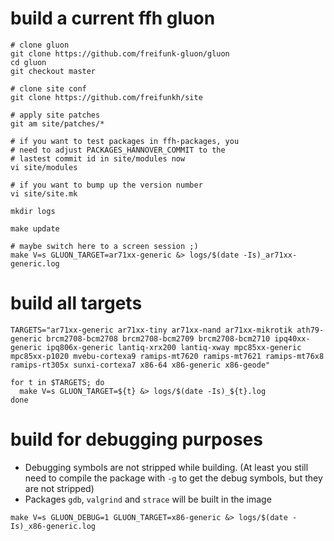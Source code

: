 # build a current ffh gluon

``` shell
# clone gluon
git clone https://github.com/freifunk-gluon/gluon
cd gluon
git checkout master

# clone site conf
git clone https://github.com/freifunkh/site

# apply site patches
git am site/patches/*

# if you want to test packages in ffh-packages, you
# need to adjust PACKAGES_HANNOVER_COMMIT to the
# lastest commit id in site/modules now
vi site/modules

# if you want to bump up the version number
vi site/site.mk

mkdir logs

make update

# maybe switch here to a screen session ;)
make V=s GLUON_TARGET=ar71xx-generic &> logs/$(date -Is)_ar71xx-generic.log

```

# build all targets

``` shell
TARGETS="ar71xx-generic ar71xx-tiny ar71xx-nand ar71xx-mikrotik ath79-generic brcm2708-bcm2708 brcm2708-bcm2709 brcm2708-bcm2710 ipq40xx-generic ipq806x-generic lantiq-xrx200 lantiq-xway mpc85xx-generic mpc85xx-p1020 mvebu-cortexa9 ramips-mt7620 ramips-mt7621 ramips-mt76x8 ramips-rt305x sunxi-cortexa7 x86-64 x86-generic x86-geode"

for t in $TARGETS; do
  make V=s GLUON_TARGET=${t} &> logs/$(date -Is)_${t}.log
done
```

# build for debugging purposes

- Debugging symbols are not stripped while building. (At least you still need to compile the package with `-g` to get the debug symbols, but they are not stripped)
- Packages `gdb`, `valgrind` and `strace` will be built in the image

``` shell
make V=s GLUON_DEBUG=1 GLUON_TARGET=x86-generic &> logs/$(date -Is)_x86-generic.log
```

